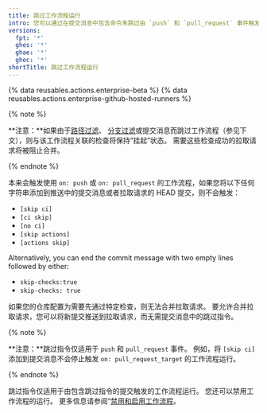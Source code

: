 ```yaml
---
title: 跳过工作流程运行
intro: 您可以通过在提交消息中包含命令来跳过由 `push` 和 `pull_request` 事件触发的工作流程运行。
versions:
  fpt: '*'
  ghes: '*'
  ghae: '*'
  ghec: '*'
shortTitle: 跳过工作流程运行
---
```


{% data reusables.actions.enterprise-beta %}
{% data reusables.actions.enterprise-github-hosted-runners %}

{% note %}

**注意：**如果由于[路径过滤](/actions/using-workflows/workflow-syntax-for-github-actions#onpushpull_requestpull_request_targetpathspaths-ignore)、 [分支过滤](/actions/using-workflows/workflow-syntax-for-github-actions#onpull_requestpull_request_targetbranchesbranches-ignore)或提交消息而跳过工作流程（参见下文），则与该工作流程关联的检查将保持“挂起”状态。 需要这些检查成功的拉取请求将被阻止合并。

{% endnote %}

本来会触发使用 `on: push` 或 `on: pull_request` 的工作流程，如果您将以下任何字符串添加到推送中的提交消息或者拉取请求的 HEAD 提交，则不会触发：

* `[skip ci]`
* `[ci skip]`
* `[no ci]`
* `[skip actions]`
* `[actions skip]`

Alternatively, you can end the commit message with two empty lines followed by either:
- `skip-checks:true`
- `skip-checks: true`

如果您的仓库配置为需要先通过特定检查，则无法合并拉取请求。 要允许合并拉取请求，您可以将新提交推送到拉取请求，而无需提交消息中的跳过指令。

{% note %}

**注意：**跳过指令仅适用于 `push` 和 `pull_request` 事件。 例如，将 `[skip ci]` 添加到提交消息不会停止触发 `on: pull_request_target` 的工作流程运行。

{% endnote %}

跳过指令仅适用于由包含跳过指令的提交触发的工作流程运行。 您还可以禁用工作流程的运行。 更多信息请参阅“[禁用和启用工作流程](/actions/managing-workflow-runs/disabling-and-enabling-a-workflow)。
